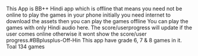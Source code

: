 This App is BB++ Hindi app which is offline that means you need not be online to play the games in your phone initially you need internet to download the assets then you can play the games offline
You can play the games with only Hindi audio here.
The score/userprogress will update if the user comes online otherwise it wont show the score/user progress.#BBplusplus-Off-Hin
This app have grade 6, 7 & 8  games in it. Toal 134 games 
